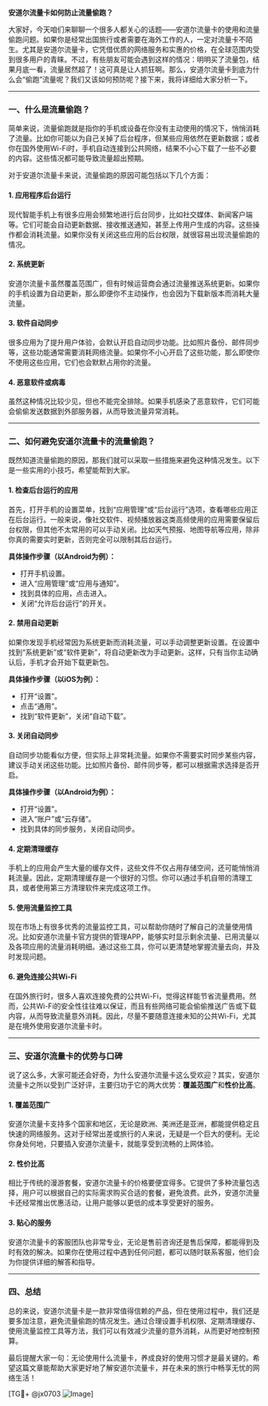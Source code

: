 **安道尔流量卡如何防止流量偷跑？**

大家好，今天咱们来聊聊一个很多人都关心的话题——安道尔流量卡的使用和流量偷跑问题。如果你是经常出国旅行或者需要在海外工作的人，一定对流量卡不陌生。尤其是安道尔流量卡，它凭借优质的网络服务和实惠的价格，在全球范围内受到很多用户的青睐。不过，有些朋友可能会遇到这样的情况：明明买了流量包，结果月底一看，流量居然超了！这可真是让人抓狂啊。那么，安道尔流量卡到底为什么会“偷跑”流量呢？我们又该如何预防呢？接下来，我将详细给大家分析一下。

---

### 一、什么是流量偷跑？

简单来说，流量偷跑就是指你的手机或设备在你没有主动使用的情况下，悄悄消耗了流量。比如你可能以为自己关掉了后台程序，但某些应用依然在更新数据；或者你在国外使用Wi-Fi时，手机自动连接到公共网络，结果不小心下载了一些不必要的内容。这些情况都可能导致流量超出预期。

对于安道尔流量卡来说，流量偷跑的原因可能包括以下几个方面：

#### 1. **应用程序后台运行**
   现代智能手机上有很多应用会频繁地进行后台同步，比如社交媒体、新闻客户端等。它们可能会自动更新数据、接收推送通知，甚至上传用户生成的内容。这些操作都会消耗流量。如果你没有关闭这些应用的后台权限，就很容易出现流量偷跑的情况。

#### 2. **系统更新**
   安道尔流量卡虽然覆盖范围广，但有时候运营商会通过流量推送系统更新。如果你的手机设置为自动更新，那么即便你不主动操作，也会因为下载新版本而消耗大量流量。

#### 3. **软件自动同步**
   很多应用为了提升用户体验，会默认开启自动同步功能。比如照片备份、邮件同步等，这些功能通常需要消耗网络流量。如果你不小心开启了这些功能，那么即使你不使用这些应用，它们也会默默占用你的流量。

#### 4. **恶意软件或病毒**
   虽然这种情况比较少见，但也不能完全排除。如果手机感染了恶意软件，它们可能会偷偷发送数据到外部服务器，从而导致流量异常消耗。

---

### 二、如何避免安道尔流量卡的流量偷跑？

既然知道流量偷跑的原因，那我们就可以采取一些措施来避免这种情况发生。以下是一些实用的小技巧，希望能帮到大家。

#### 1. **检查后台运行的应用**
   首先，打开手机的设置菜单，找到“应用管理”或“后台运行”选项，查看哪些应用正在后台运行。一般来说，像社交软件、视频播放器这类高频使用的应用需要保留后台权限，但其他不太常用的可以手动关闭。比如天气预报、地图导航等应用，除非你真的需要实时更新，否则完全可以限制其后台运行。

   **具体操作步骤（以Android为例）：**
   - 打开手机设置。
   - 进入“应用管理”或“应用与通知”。
   - 找到具体的应用，点击进入。
   - 关闭“允许后台运行”的开关。

#### 2. **禁用自动更新**
   如果你发现手机经常因为系统更新而消耗流量，可以手动调整更新设置。在设置中找到“系统更新”或“软件更新”，将自动更新改为手动更新。这样，只有当你主动确认后，手机才会开始下载更新包。

   **具体操作步骤（以iOS为例）：**
   - 打开“设置”。
   - 点击“通用”。
   - 找到“软件更新”，关闭“自动下载”。

#### 3. **关闭自动同步**
   自动同步功能看似方便，但实际上非常耗流量。如果你不需要实时同步某些内容，建议手动关闭这些功能。比如照片备份、邮件同步等，都可以根据需求选择是否开启。

   **具体操作步骤（以Android为例）：**
   - 打开“设置”。
   - 进入“账户”或“云存储”。
   - 找到具体的同步服务，关闭自动同步。

#### 4. **定期清理缓存**
   手机上的应用会产生大量的缓存文件，这些文件不仅占用存储空间，还可能悄悄消耗流量。因此，定期清理缓存是一个很好的习惯。你可以通过手机自带的清理工具，或者使用第三方清理软件来完成这项工作。

#### 5. **使用流量监控工具**
   现在市场上有很多优秀的流量监控工具，可以帮助你随时了解自己的流量使用情况。比如安道尔流量卡官方提供的管理APP，能够实时显示剩余流量、已用流量以及各项应用的流量消耗明细。通过这些工具，你可以更清楚地掌握流量去向，并及时发现问题。

#### 6. **避免连接公共Wi-Fi**
   在国外旅行时，很多人喜欢连接免费的公共Wi-Fi，觉得这样能节省流量费用。然而，公共Wi-Fi的安全性往往难以保证，而且有些网络可能会偷偷推送广告或下载内容，从而导致流量意外消耗。因此，尽量不要随意连接未知的公共Wi-Fi，尤其是在境外使用安道尔流量卡时。

---

### 三、安道尔流量卡的优势与口碑

说了这么多，大家可能还会好奇，为什么安道尔流量卡这么受欢迎？其实，安道尔流量卡之所以受到广泛好评，主要归功于它的两大优势：**覆盖范围广**和**性价比高**。

#### 1. **覆盖范围广**
   安道尔流量卡支持多个国家和地区，无论是欧洲、美洲还是亚洲，都能提供稳定且快速的网络服务。这对于经常出差或旅行的人来说，无疑是一个巨大的便利。无论你身处何地，只要插入安道尔流量卡，就能享受到流畅的上网体验。

#### 2. **性价比高**
   相比于传统的漫游套餐，安道尔流量卡的价格要便宜得多。它提供了多种流量包选择，用户可以根据自己的实际需求购买合适的套餐，避免浪费。此外，安道尔流量卡还经常推出优惠活动，让用户能够以更低的成本享受更好的服务。

#### 3. **贴心的服务**
   安道尔流量卡的客服团队也非常专业，无论是售前咨询还是售后保障，都能得到及时有效的解决。如果你在使用过程中遇到任何问题，都可以随时联系客服，他们会为你提供详细的解答和指导。

---

### 四、总结

总的来说，安道尔流量卡是一款非常值得信赖的产品，但在使用过程中，我们还是要多加注意，避免流量偷跑的情况发生。通过合理设置手机权限、定期清理缓存、使用流量监控工具等方法，我们可以有效减少流量的意外消耗，从而更好地控制预算。

最后提醒大家一句：无论使用什么流量卡，养成良好的使用习惯才是最关键的。希望这篇文章能帮助大家更好地了解安道尔流量卡，并在未来的旅行中畅享无忧的网络生活！

[TG💪+ @jx0703 ![Image](https://github.com/user-attachments/assets/dbca1d08-cadb-493c-b0ec-ad6f7a83f270)]